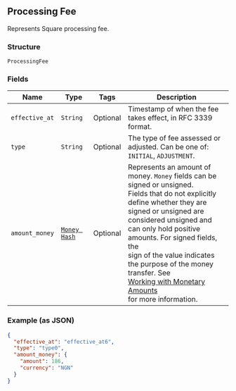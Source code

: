 ## Processing Fee

Represents Square processing fee.

### Structure

`ProcessingFee`

### Fields

| Name | Type | Tags | Description |
|  --- | --- | --- | --- |
| `effective_at` | `String` | Optional | Timestamp of when the fee takes effect, in RFC 3339 format. |
| `type` | `String` | Optional | The type of fee assessed or adjusted. Can be one of: `INITIAL`, `ADJUSTMENT`. |
| `amount_money` | [`Money Hash`](/doc/models/money.md) | Optional | Represents an amount of money. `Money` fields can be signed or unsigned.<br>Fields that do not explicitly define whether they are signed or unsigned are<br>considered unsigned and can only hold positive amounts. For signed fields, the<br>sign of the value indicates the purpose of the money transfer. See<br>[Working with Monetary Amounts](https://developer.squareup.com/docs/build-basics/working-with-monetary-amounts)<br>for more information. |

### Example (as JSON)

```json
{
  "effective_at": "effective_at6",
  "type": "type0",
  "amount_money": {
    "amount": 186,
    "currency": "NGN"
  }
}
```

